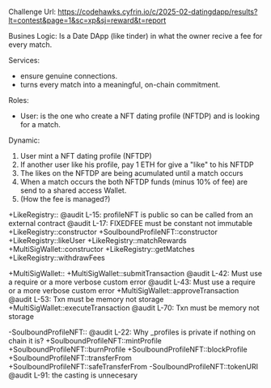 Challenge Url: https://codehawks.cyfrin.io/c/2025-02-datingdapp/results?lt=contest&page=1&sc=xp&sj=reward&t=report

Busines Logic:
Is a Date DApp (like tinder) in what the owner recive a fee for every match.

Services:
- ensure genuine connections.
- turns every match into a meaningful, on-chain commitment.

Roles:
- User: is the one who create a NFT dating profile (NFTDP) and is looking for a match.

Dynamic:
1. User mint a NFT dating profile (NFTDP)
2. If another user like his profile, pay 1 ETH for give a "like" to his NFTDP 
3. The likes on the NFTDP are being acumulated until a match occurs
4. When a match occurs the both NFTDP funds (minus 10% of fee) are send to a shared access Wallet.
5. (How the fee is managed?)


+LikeRegistry::
    @audit L-15: profileNFT is public so can be called from an external contract
    @audit L-17: FIXEDFEE must be constant not immutable
    +LikeRegistry::constructor
        +SoulboundProfileNFT::constructor
    +LikeRegistry::likeUser
        +LikeRegistry::matchRewards
            +MultiSigWallet::constructor
    +LikeRegistry::getMatches
    +LikeRegistry::withdrawFees

+MultiSigWallet::
    +MultiSigWallet::submitTransaction
    @audit L-42: Must use a require or a more verbose custom error
    @audit L-43: Must use a require or a more verbose custom error
    +MultiSigWallet::approveTransaction
    @audit L-53: Txn must be memory not storage
    +MultiSigWallet::executeTransaction
    @audit L-70: Txn must be memory not storage

-SoulboundProfileNFT::
@audit L-22: Why _profiles is private if nothing on chain it is?
    +SoulboundProfileNFT::mintProfile
    +SoulboundProfileNFT::burnProfile
    +SoulboundProfileNFT::blockProfile
    +SoulboundProfileNFT::transferFrom
    +SoulboundProfileNFT::safeTransferFrom
    -SoulboundProfileNFT::tokenURI 
    @audit L-91: the casting is unnecesary